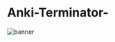 # Anki-Terminator-

![banner](https://github.com/shigeyukey/Anki-Terminator-/assets/124401518/8141ce68-9f0a-4eb9-8f99-e418a879baa2)
